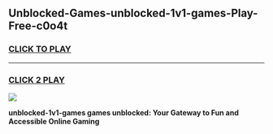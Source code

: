 
## Unblocked-Games-unblocked-1v1-games-Play-Free-c0o4t
<h3>
<a href="https://premium76.site?title=unblocked-1v1-games&ref=20M">CLICK TO PLAY</a></h3>
<hr>

<h3>
<a href="https://premium76.site?title=unblocked-1v1-games&ref=20M">CLICK 2 PLAY</a>
  
</h3>

<a href="https://premium76.site?title=unblocked-1v1-games&ref=19M"><img src="https://clearcache.store/games.png"></a>


**unblocked-1v1-games games unblocked: Your Gateway to Fun and Accessible Online Gaming**
